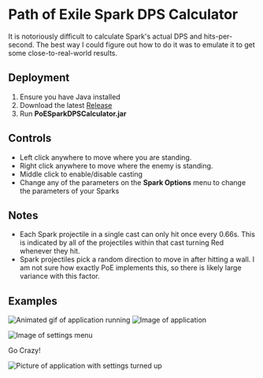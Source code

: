 # Path of Exile Spark DPS Calculator
It is notoriously difficult to calculate Spark's actual DPS and hits-per-second. The best way I could figure out how to do it was to emulate it to get some close-to-real-world results.

## Deployment
1. Ensure you have Java installed
1. Download the latest [Release](https://github.com/vegeto079/PoESparkDPSCalculator/releases)
1. Run **PoESparkDPSCalculator.jar**

## Controls
* Left click anywhere to move where you are standing.
* Right click anywhere to move where the enemy is standing.
* Middle click to enable/disable casting
* Change any of the parameters on the **Spark Options** menu to change the parameters of your Sparks

## Notes
* Each Spark projectile in a single cast can only hit once every 0.66s. This is indicated by all of the projectiles within that cast turning Red whenever they hit.
* Spark projectiles pick a random direction to move in after hitting a wall. I am not sure how exactly PoE implements this, so there is likely large variance with this factor.

## Examples
![Animated gif of application running](https://i.imgur.com/RiPcg9a.gif)
![Image of application](https://i.imgur.com/3YsKSww.png)

![Image of settings menu](https://user-images.githubusercontent.com/24538801/176362788-2f34bc4e-a097-458f-985e-89150f42bc3d.png)

Go Crazy!

![Picture of application with settings turned up](https://i.imgur.com/3h8cqgz.png)
